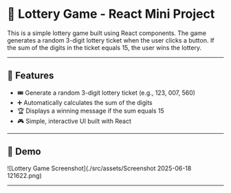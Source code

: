 # 🎲 Lottery Game - React Mini Project

This is a simple lottery game built using React components. The game generates a random 3-digit lottery ticket when the user clicks a button. If the sum of the digits in the ticket equals 15, the user wins the lottery.

---

## 🚀 Features

- 🎟️ Generate a random 3-digit lottery ticket (e.g., 123, 007, 560)
- ➕ Automatically calculates the sum of the digits
- 🏆 Displays a winning message if the sum equals 15
- 🎮 Simple, interactive UI built with React

---

## 📸 Demo

![Lottery Game Screenshot](./src/assets/Screenshot 2025-06-18 121622.png)

---

